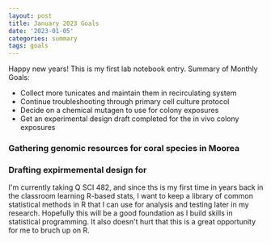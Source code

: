 ```yaml
---
layout: post
title: January 2023 Goals
date: '2023-01-05'
categories: summary
tags: goals
---
```

Happy new years! This is my first lab notebook entry. 
Summary of Monthly Goals:
- Collect more tunicates and maintain them in recirculating system
- Continue troubleshooting through primary cell culture protocol
- Decide on a chemical mutagen to use for colony exposures
- Get an experimental design draft completed for the in vivo colony exposures


### Gathering genomic resources for coral species in Moorea



### Drafting expirmemental design for 

I'm currently taking Q SCI 482, and since ths is my first time in years back in the classroom learning R-based stats, I want to keep a library of common statistical methods in R that I can use for analysis and testing later in my research. Hopefully this will be a good foundation as I build skills in statistical programming. It also doesn't hurt that this is a great opportunity for me to bruch up on R.


